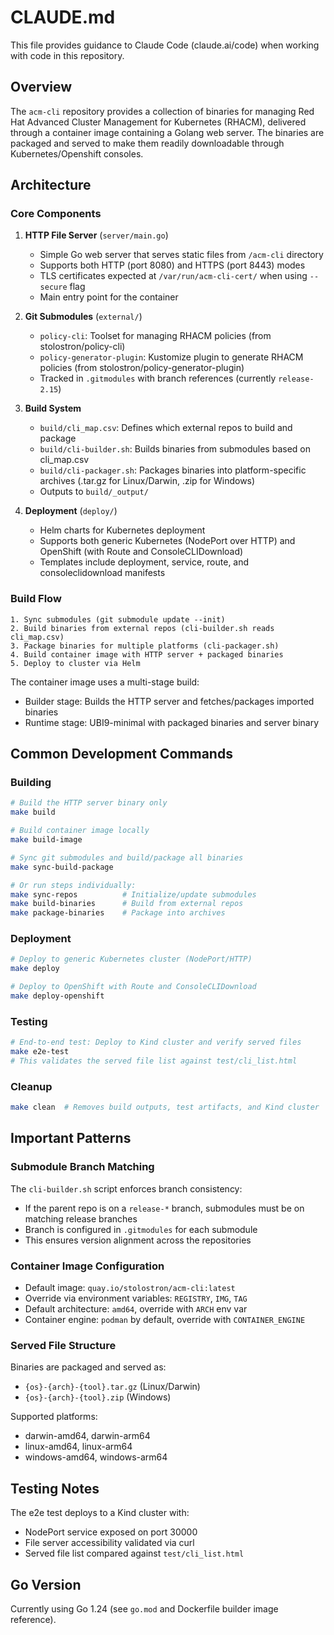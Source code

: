 # CLAUDE.md

This file provides guidance to Claude Code (claude.ai/code) when working with code in this repository.

## Overview

The `acm-cli` repository provides a collection of binaries for managing Red Hat Advanced Cluster Management for Kubernetes (RHACM), delivered through a container image containing a Golang web server. The binaries are packaged and served to make them readily downloadable through Kubernetes/Openshift consoles.

## Architecture

### Core Components

1. **HTTP File Server** (`server/main.go`)
   - Simple Go web server that serves static files from `/acm-cli` directory
   - Supports both HTTP (port 8080) and HTTPS (port 8443) modes
   - TLS certificates expected at `/var/run/acm-cli-cert/` when using `--secure` flag
   - Main entry point for the container

2. **Git Submodules** (`external/`)
   - `policy-cli`: Toolset for managing RHACM policies (from stolostron/policy-cli)
   - `policy-generator-plugin`: Kustomize plugin to generate RHACM policies (from stolostron/policy-generator-plugin)
   - Tracked in `.gitmodules` with branch references (currently `release-2.15`)

3. **Build System**
   - `build/cli_map.csv`: Defines which external repos to build and package
   - `build/cli-builder.sh`: Builds binaries from submodules based on cli_map.csv
   - `build/cli-packager.sh`: Packages binaries into platform-specific archives (.tar.gz for Linux/Darwin, .zip for Windows)
   - Outputs to `build/_output/`

4. **Deployment** (`deploy/`)
   - Helm charts for Kubernetes deployment
   - Supports both generic Kubernetes (NodePort over HTTP) and OpenShift (with Route and ConsoleCLIDownload)
   - Templates include deployment, service, route, and consoleclidownload manifests

### Build Flow

```
1. Sync submodules (git submodule update --init)
2. Build binaries from external repos (cli-builder.sh reads cli_map.csv)
3. Package binaries for multiple platforms (cli-packager.sh)
4. Build container image with HTTP server + packaged binaries
5. Deploy to cluster via Helm
```

The container image uses a multi-stage build:
- Builder stage: Builds the HTTP server and fetches/packages imported binaries
- Runtime stage: UBI9-minimal with packaged binaries and server binary

## Common Development Commands

### Building

```bash
# Build the HTTP server binary only
make build

# Build container image locally
make build-image

# Sync git submodules and build/package all binaries
make sync-build-package

# Or run steps individually:
make sync-repos          # Initialize/update submodules
make build-binaries      # Build from external repos
make package-binaries    # Package into archives
```

### Deployment

```bash
# Deploy to generic Kubernetes cluster (NodePort/HTTP)
make deploy

# Deploy to OpenShift with Route and ConsoleCLIDownload
make deploy-openshift
```

### Testing

```bash
# End-to-end test: Deploy to Kind cluster and verify served files
make e2e-test
# This validates the served file list against test/cli_list.html
```

### Cleanup

```bash
make clean  # Removes build outputs, test artifacts, and Kind cluster
```

## Important Patterns

### Submodule Branch Matching

The `cli-builder.sh` script enforces branch consistency:
- If the parent repo is on a `release-*` branch, submodules must be on matching release branches
- Branch is configured in `.gitmodules` for each submodule
- This ensures version alignment across the repositories

### Container Image Configuration

- Default image: `quay.io/stolostron/acm-cli:latest`
- Override via environment variables: `REGISTRY`, `IMG`, `TAG`
- Default architecture: `amd64`, override with `ARCH` env var
- Container engine: `podman` by default, override with `CONTAINER_ENGINE`

### Served File Structure

Binaries are packaged and served as:
- `{os}-{arch}-{tool}.tar.gz` (Linux/Darwin)
- `{os}-{arch}-{tool}.zip` (Windows)

Supported platforms:
- darwin-amd64, darwin-arm64
- linux-amd64, linux-arm64
- windows-amd64, windows-arm64

## Testing Notes

The e2e test deploys to a Kind cluster with:
- NodePort service exposed on port 30000
- File server accessibility validated via curl
- Served file list compared against `test/cli_list.html`

## Go Version

Currently using Go 1.24 (see `go.mod` and Dockerfile builder image reference).
